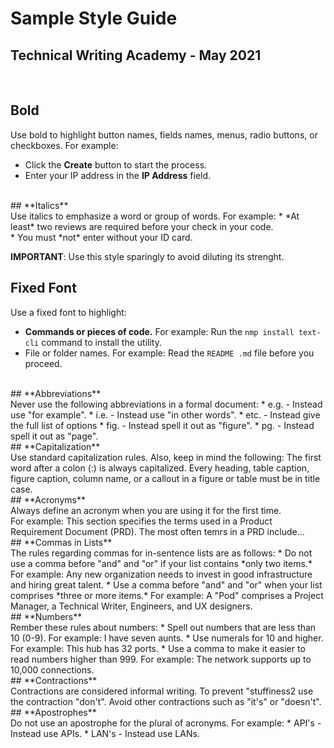 # Sample Style Guide
## Technical Writing Academy - May 2021
<br>

## **Bold** <br>
Use bold to highlight button names, fields names, menus, radio buttons, or checkboxes. For example:
* Click the **Create** button to start the process.
* Enter your IP address in the **IP Address** field.
<br>
## **Italics** <br>
Use italics to emphasize a word or group of words. 
For example: 
* *At least* two reviews are required before your check in your code. <br>
* You must *not* enter without your ID card. <br>

**IMPORTANT**: Use this style sparingly to avoid diluting its strenght.
<br>
## **Fixed Font** <br> 
Use a fixed font to highlight:
* **Commands or pieces of code.** For example: Run the `nmp install text-cli` command to install the utility.
* File or folder names. For example: Read the `README .md` file before you proceed.
<br>
## **Abbreviations** <br>
Never use the following abbreviations in a formal document:
* e.g. - Instead use "for example".
* i.e. - Instead use "in other words".
* etc. - Instead give the full list of options
* fig. - Instead spell it out as "figure".
* pg. - Instead spell it out as "page".
<br>
## **Capitalization** <br>
Use standard capitalization rules. Also, keep in mind the following:
The first word after a colon (:) is always capitalized.
Every heading, table caption, figure caption, column name, or a callout in a figure or table must be in title case.
<br>
## **Acronyms** <br>
Always define an acronym when you are using it for the first time. <br>
For example: This section specifies the terms used in a Product Requirement Document (PRD). The most often temrs in a PRD include...
<br>
## **Commas in Lists** <br>
The rules regarding commas for in-sentence lists are as follows:
* Do not use a comma before "and" and "or" if your list contains *only two items.* For example: Any new organization needs to invest in good infrastructure and hiring great talent.
* Use a comma before "and" and "or" when your list comprises *three or more items.* For example: A "Pod" comprises a Project Manager, a Technical Writer, Engineers, and UX designers.
<br>
## **Numbers**<br>
Rember these rules about numbers:
* Spell out numbers that are less than 10 (0-9). For example: I have seven aunts.
* Use numerals for 10 and higher. For example: This hub has 32 ports.
* Use a comma to make it easier to read numbers higher than 999. For example: The network supports up to 10,000 connections.
<br>
## **Contractions**<br>
Contractions are considered informal writing. To prevent "stuffiness2 use the contraction "don't".
Avoid other contractions such as "it's" or "doesn't".
<br>
## **Apostrophes**<br>
Do not use an apostrophe for the plural of acronyms. For example: 
* API's - Instead use APIs.
* LAN's - Instead use LANs.
